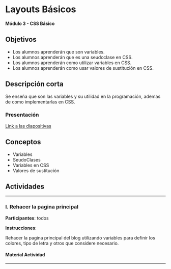 # Layouts Básicos

**Módulo 3 - CSS Básico**

## Objetivos
* Los alumnos aprenderán que son variables.
* Los alumnos aprenderán que es una seudoclase en CSS.
* Los alumnos aprenderán como utilizar variables en CSS.
* Los alumnos aprenderán como usar valores de sustitución en CSS.

## Descripción corta

Se enseña que son las variables y su utilidad en la programación, ademas de como implementarlas en CSS.
### Presentación

[Link a las diapositivas](https://docs.google.com/presentation/d/1sBjQ59jhJujFbjzBl4UnzWDH6qAcFu3h6CaYltv4LNA/edit#slide=id.g4618ce48d7_0_7)

## Conceptos
* Variables
* SeudoClases
* Variables en CSS
* Valores de sustitución



## Actividades


---

### I. Rehacer la pagina principal

**Participantes**: todos


**Instrucciones**: 

Rehacer la pagina principal del blog utilizando variables para definir los colores, tipo de letra y otros que considere necesario.
#### Material Actividad


---
